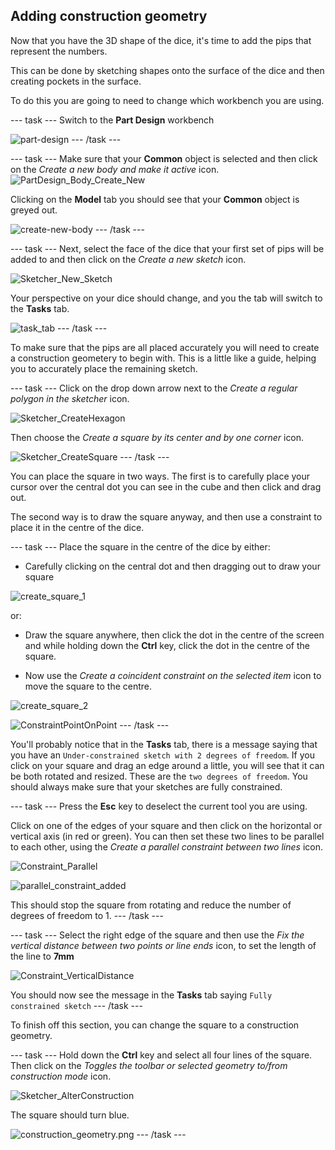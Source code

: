 ## Adding construction geometry

Now that you have the 3D shape of the dice, it's time to add the pips that represent the numbers.

This can be done by sketching shapes onto the surface of the dice and then creating pockets in the surface.

To do this you are going to need to change which workbench you are using.

--- task ---
Switch to the **Part Design** workbench

![part-design](images/part-design.png)
--- /task ---

--- task ---
Make sure that your **Common** object is selected and then click on the *Create a new body and make it active* icon.
![PartDesign_Body_Create_New](images/PartDesign_Body_Create_New.png)

Clicking on the **Model** tab you should see that your **Common** object is greyed out.

![create-new-body](images/create-new-body.png)
--- /task ---

--- task ---
Next, select the face of the dice that your first set of pips will be added to and then click on the *Create a new sketch* icon.

![Sketcher_New_Sketch](images/Sketcher_New_Sketch.png)

Your perspective on your dice should change, and you the tab will switch to the **Tasks** tab.

![task_tab](images/task_tab.png)
--- /task ---

To make sure that the pips are all placed accurately you will need to create a construction geometery to begin with. This is a little like a guide, helping you to accurately place the remaining sketch.

--- task ---
Click on the drop down arrow next to the *Create a regular polygon in the sketcher* icon.

![Sketcher_CreateHexagon](images/Sketcher_CreateHexagon.png)

Then choose the *Create a square by its center and by one corner* icon.

![Sketcher_CreateSquare](images/Sketcher_CreateSquare.png)
--- /task ---

You can place the square in two ways. The first is to carefully place your cursor over the central dot you can see in the cube and then click and drag out.

The second way is to draw the square anyway, and then use a constraint to place it in the centre of the dice.

--- task ---
Place the square in the centre of the dice by either:

- Carefully clicking on the central dot and then dragging out to draw your square

![create_square_1](images/create_square_1.png)

or:

- Draw the square anywhere, then click the dot in the centre of the screen and while holding down the **Ctrl** key, click the dot in the centre of the square.

- Now use the *Create a coincident constraint on the selected item* icon to move the square to the centre.

![create_square_2](images/create_square_2.png)

![ConstraintPointOnPoint](images/ConstraintPointOnPoint.png)
--- /task ---

You'll probably notice that in the **Tasks** tab, there is a message saying that you have an `Under-constrained sketch with 2 degrees of freedom`. If you click on your square and drag an edge around a little, you will see that it can be both rotated and resized. These are the `two degrees of freedom`. You should always make sure that your sketches are fully constrained.

--- task ---
Press the **Esc** key to deselect the current tool you are using.

Click on one of the edges of your square and then click on the horizontal or vertical axis (in red or green). You can then set these two lines to be parallel to each other, using the *Create a parallel constraint between two lines* icon.

![Constraint_Parallel](images/Constraint_Parallel.png)

![parallel_constraint_added](images/parallel_constraint_added.png)

This should stop the square from rotating and reduce the number of degrees of freedom to 1.
--- /task ---

--- task ---
Select the right edge of the square and then use the *Fix the vertical distance between two points or line ends* icon, to set the length of the line to **7mm**

![Constraint_VerticalDistance](images/Constraint_VerticalDistance.png)

You should now see the message in the **Tasks** tab saying `Fully constrained sketch`
--- /task ---

To finish off this section, you can change the square to a construction geometry.

--- task ---
Hold down the **Ctrl** key and select all four lines of the square. Then click on the *Toggles the toolbar or selected geometry to/from construction mode* icon.

![Sketcher_AlterConstruction](images/Sketcher_AlterConstruction.png)

The square should turn blue.

![construction_geometry.png](images/construction_geometry.png)
--- /task ---
